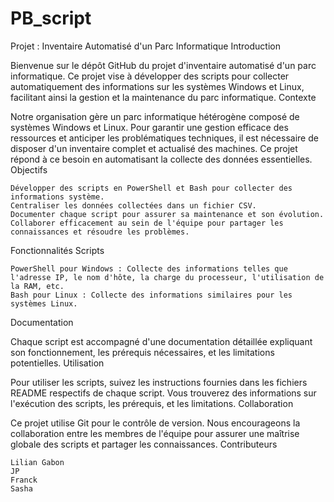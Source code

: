 # PB_script

Projet : Inventaire Automatisé d'un Parc Informatique
Introduction

Bienvenue sur le dépôt GitHub du projet d'inventaire automatisé d'un parc informatique. Ce projet vise à développer des scripts pour collecter automatiquement des informations sur les systèmes Windows et Linux, facilitant ainsi la gestion et la maintenance du parc informatique.
Contexte

Notre organisation gère un parc informatique hétérogène composé de systèmes Windows et Linux. Pour garantir une gestion efficace des ressources et anticiper les problématiques techniques, il est nécessaire de disposer d'un inventaire complet et actualisé des machines. Ce projet répond à ce besoin en automatisant la collecte des données essentielles.
Objectifs

    Développer des scripts en PowerShell et Bash pour collecter des informations système.
    Centraliser les données collectées dans un fichier CSV.
    Documenter chaque script pour assurer sa maintenance et son évolution.
    Collaborer efficacement au sein de l'équipe pour partager les connaissances et résoudre les problèmes.

Fonctionnalités
Scripts

    PowerShell pour Windows : Collecte des informations telles que l'adresse IP, le nom d'hôte, la charge du processeur, l'utilisation de la RAM, etc.
    Bash pour Linux : Collecte des informations similaires pour les systèmes Linux.

Documentation

Chaque script est accompagné d'une documentation détaillée expliquant son fonctionnement, les prérequis nécessaires, et les limitations potentielles.
Utilisation

Pour utiliser les scripts, suivez les instructions fournies dans les fichiers README respectifs de chaque script. Vous trouverez des informations sur l'exécution des scripts, les prérequis, et les limitations.
Collaboration

Ce projet utilise Git pour le contrôle de version. Nous encourageons la collaboration entre les membres de l'équipe pour assurer une maîtrise globale des scripts et partager les connaissances.
Contributeurs

    Lilian Gabon
    JP
    Franck
    Sasha

